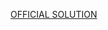 [OFFICIAL SOLUTION](https://crypto-cat.gitbook.io/ctf-writeups/2024/intigriti/crypto/schrodingers_pad)
